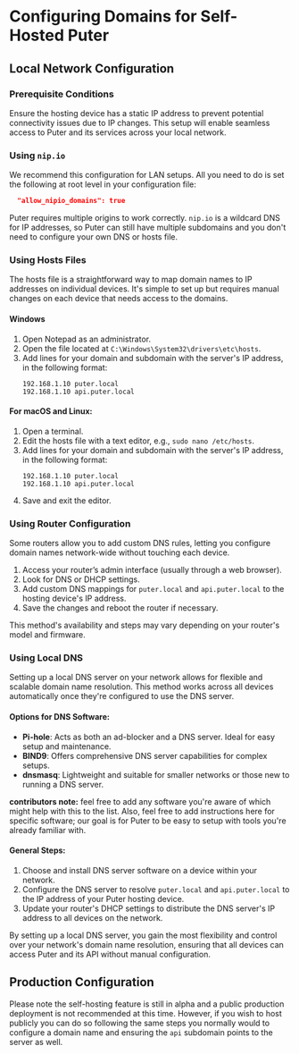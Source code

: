 # Configuring Domains for Self-Hosted Puter

## Local Network Configuration

### Prerequisite Conditions

Ensure the hosting device has a static IP address to prevent potential connectivity issues due to IP changes. This setup will enable seamless access to Puter and its services across your local network.

### Using `nip.io`

We recommend this configuration for LAN setups. All you need to do is set the following
at root level in your configuration file:

```json
  "allow_nipio_domains": true
```

Puter requires multiple origins to work correctly. `nip.io` is a wildcard DNS for IP addresses,
so Puter can still have multiple subdomains and you don't need to configure your own DNS or
hosts file.

### Using Hosts Files

The hosts file is a straightforward way to map domain names to IP addresses on individual devices. It's simple to set up but requires manual changes on each device that needs access to the domains.

#### Windows
1. Open Notepad as an administrator.
2. Open the file located at `C:\Windows\System32\drivers\etc\hosts`.
3. Add lines for your domain and subdomain with the server's IP address, in the
   following format:
   ```
   192.168.1.10 puter.local
   192.168.1.10 api.puter.local
   ```

#### For macOS and Linux:
1. Open a terminal.
2. Edit the hosts file with a text editor, e.g., `sudo nano /etc/hosts`.
3. Add lines for your domain and subdomain with the server's IP address, in the
   following format:
   ```
   192.168.1.10 puter.local
   192.168.1.10 api.puter.local
   ```
4. Save and exit the editor.


### Using Router Configuration

Some routers allow you to add custom DNS rules, letting you configure domain names network-wide without touching each device.

1. Access your router’s admin interface (usually through a web browser).
2. Look for DNS or DHCP settings.
3. Add custom DNS mappings for `puter.local` and `api.puter.local` to the hosting device's IP address.
4. Save the changes and reboot the router if necessary.

This method's availability and steps may vary depending on your router's model and firmware.

### Using Local DNS

Setting up a local DNS server on your network allows for flexible and scalable domain name resolution. This method works across all devices automatically once they're configured to use the DNS server.

#### Options for DNS Software:

- **Pi-hole**: Acts as both an ad-blocker and a DNS server. Ideal for easy setup and maintenance.
- **BIND9**: Offers comprehensive DNS server capabilities for complex setups.
- **dnsmasq**: Lightweight and suitable for smaller networks or those new to running a DNS server.

**contributors note:** feel free to add any software you're aware of
which might help with this to the list. Also, feel free to add instructions here for specific software; our goal is for Puter to be easy to setup with tools you're already familiar with.

#### General Steps:

1. Choose and install DNS server software on a device within your network.
2. Configure the DNS server to resolve `puter.local` and `api.puter.local` to the IP address of your Puter hosting device.
3. Update your router's DHCP settings to distribute the DNS server's IP address to all devices on the network.

By setting up a local DNS server, you gain the most flexibility and control over your network's domain name resolution, ensuring that all devices can access Puter and its API without manual configuration.

## Production Configuration

Please note the self-hosting feature is still in alpha and a public production
deployment is not recommended at this time. However, if you wish to host
publicly you can do so following the same steps you normally would to configure
a domain name and ensuring the `api` subdomain points to the server as well.

